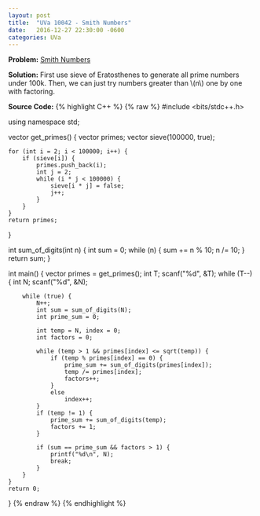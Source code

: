 ```yaml
---
layout: post
title:  "UVa 10042 - Smith Numbers"
date:   2016-12-27 22:30:00 -0600
categories: UVa
---
```


**Problem:** [Smith Numbers]

**Solution:**
First use sieve of Eratosthenes to generate all prime numbers under 
100k. Then, we can just try numbers greater than \\(n\\) one by one
with factoring.

**Source Code:**
{% highlight C++ %}
{% raw %}
#include <bits/stdc++.h>

using namespace std;

vector<int> get_primes() {
    vector<int> primes;
    vector<bool> sieve(100000, true);
    
    for (int i = 2; i < 100000; i++) {
        if (sieve[i]) {
            primes.push_back(i);
            int j = 2;
            while (i * j < 100000) {
                sieve[i * j] = false;
                j++;
            }
        }
    }
    return primes;
}

int sum_of_digits(int n) {
    int sum = 0;
    while (n) {
        sum += n % 10;
        n /= 10;
    }
    return sum;
}

int main() {
    vector<int> primes = get_primes();
    int T;
    scanf("%d", &T);
    while (T--) {
        int N;
        scanf("%d", &N);

        while (true) {
            N++;
            int sum = sum_of_digits(N);
            int prime_sum = 0;
            
            int temp = N, index = 0;
            int factors = 0;

            while (temp > 1 && primes[index] <= sqrt(temp)) {
                if (temp % primes[index] == 0) {
                    prime_sum += sum_of_digits(primes[index]); 
                    temp /= primes[index]; 
                    factors++;
                }
                else
                    index++;
            }
            if (temp != 1) {
                prime_sum += sum_of_digits(temp);
                factors += 1;
            }

            if (sum == prime_sum && factors > 1) {
                printf("%d\n", N);
                break;
            }
        }
    }
    return 0;
}
{% endraw %}
{% endhighlight %}

[Smith Numbers]:https://uva.onlinejudge.org/index.php?option=com_onlinejudge&Itemid=8&category=24&page=show_problem&problem=983
